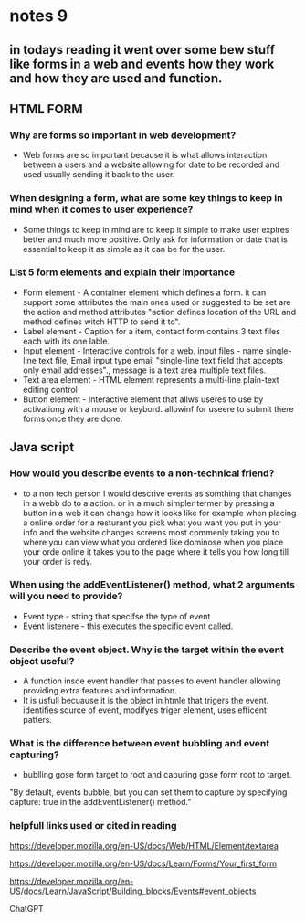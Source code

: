 # notes 9 
 ## in todays reading it went over some bew stuff like forms in a web and events how they work and how they are used and function. 

## HTML FORM

### Why are forms so important in web development?
- Web forms are so important because it is what allows interaction between a users and a website allowing for date to be recorded and used usually sending it back to the user. 

### When designing a form, what are some key things to keep in mind when it comes to user experience?
- Some things to keep in mind are to keep it simple to make user expires better and much more positive. Only ask for information or date that is essential to keep it as simple as it can be for the user.    

### List 5 form elements and explain their importance
- Form element -  A container element which defines a form. it can support some attributes the main ones used or suggested to be set are the action and method attributes "action defines location of the URL and method defines witch HTTP to send it to". 
- Label element - Caption for a item, contact form contains 3 text files each with its one lable.
- Input element - Interactive controls for a web. input files - name single-line text file, Email input type email "single-line text field that accepts only email addresses"., message is a text area multiple text files.
- Text area element - HTML element represents a multi-line plain-text editing control
- Button element - Interactive element that allws useres to use by activationg with a mouse or keybord. allowinf for useere to submit there forms once they are done. 


## Java script 

### How would you describe events to a non-technical friend?
- to a non tech person I would descrive events as somthing that changes in a webb do to a action. or in a much simpler termer by pressing a button in a web it can change how it looks like for example when placing a online order for a resturant you pick what you want you put in your info and the website changes screens most commenly taking you to where you can view what you ordered like dominose when you place your orde online it takes you to the page where it tells you how long till your order is redy.  

### When using the addEventListener() method, what 2 arguments will you need to provide?
- Event type - string that specifse the type of event 
- Event listenere - this executes the specific event called.

### Describe the event object. Why is the target within the event object useful?
- A function insde event handler that passes to event handler allowing providing extra features and information.
- It is usfull becuause it is the object in htmle that trigers the event. identifies source of event, modifyes triger element, uses efficent patters. 

### What is the difference between event bubbling and event capturing?
- bublling gose form target to root and capuring gose form root to target. 
 
"By default, events bubble, but you can set them to capture by specifying capture: true in the addEventListener() method."


### helpfull links used or cited in reading 
https://developer.mozilla.org/en-US/docs/Web/HTML/Element/textarea

https://developer.mozilla.org/en-US/docs/Learn/Forms/Your_first_form

https://developer.mozilla.org/en-US/docs/Learn/JavaScript/Building_blocks/Events#event_objects

ChatGPT 



